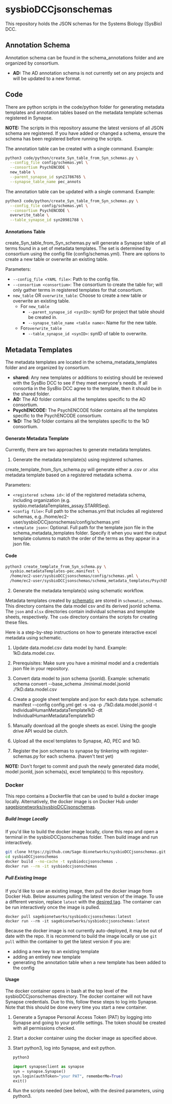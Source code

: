 # sysbioDCCjsonschemas
This repository holds the JSON schemas for the Systems Biology (SysBio) DCC.

## Annotation Schema

Annotation schema can be found in the schema_annotations folder and are organized by consortium.

- **AD:** The AD annotation schema is not currently set on any projects and will be updated to a new format.

## Code

There are python scripts in the code/python folder for generating metadata templates and annotation tables based on the metadata template schemas registered in Synapse.

**NOTE:** The scripts in this repository assume the latest versions of all JSON schema are registered. If you have added or changed a schema, ensure the schema has been registered before running the scripts.

The annotation table can be created with a single command. Example:

```bash
python3 code/python/create_Syn_table_from_Syn_schemas.py \
  --config_file config/schemas.yml \
  --consortium PsychENCODE \
  new_table \
  --parent_synapse_id syn21786765 \
  --synapse_table_name pec_annots
```

The annotation table can be updated with a single command. Example:

```bash
python3 code/python/create_Syn_table_from_Syn_schemas.py \
  --config_file config/schemas.yml \
  --consortium PsychENCODE \
  overwrite_table \
  --table_synapse_id syn20981788 \
```

#### Annotations Table

create_Syn_table_from_Syn_schemas.py will generate a Synapse table of all terms found in a set of metadata templates. The set is determined by consortium using the config file (config/schemas.yml). There are options to create a new table or overwrite an existing table.

Parameters:

- `--config_file <YAML file>`: Path to the config file.
- `--consortium <consortium>`: The consortium to create the table for; will only gather terms in registered templates for that consortium.
- `new_table`  OR `overwrite_table`: Choose to create a new table or overwrite an existing table.
  - For `new_table`
    - `--parent_synapse_id <synID>`: synID for project that table should be created in.
    - `--synapse_table_name <table name>`: Name for the new table.
  - For`overwrite_table`
    - `--table_synapse_id <synID>`: synID of table to overwrite.

## Metadata Templates
The metadata templates are located in the schema_metadata_templates folder and are organized by consortium.

- **shared:** Any new templates or additions to existing should be reviewed with the SysBio DCC to see if they meet everyone's needs. If all consortia in the SysBio DCC agree to the template, then it should be in the shared folder.
- **AD:** The AD folder contains all the templates specific to the AD consortium.
- **PsychENCODE:** The PsychENCODE folder contains all the templates specific to the PsychENCODE consortium.
- **1kD:** The 1kD folder contains all the templates specific to the 1kD consortium.

#### Generate Metadata Template
Currently, there are two approaches to generate metadata templates. 

1. Generate the metadata template(s) using registered schames.

create_template_from_Syn_schema.py will generate either a .csv or .xlsx metadata template based on a registered metadata schema. 

Parameters:

- `<registered schema id>`: id of the registered metadata schema, including organization (e.g. sysbio.metadataTemplates_assay.STARRSeq).
- `<config file>`: Full path to the schemas.yml that includes all registered schemas, e.g. /home/ec2-user/sysbioDCCjsonschemas/config/schemas.yml 
- `<template json>`: Optional. Full path for the template json file in the schema_metadata_templates folder. Specify it when you want the output template columns to match the order of the terms as they appear in a json file. 

#### Code
   ```bash
   python3 create_template_from_Syn_schema.py \
     sysbio.metadataTemplates-pec.manifest \
     /home/ec2-user/sysbioDCCjsonschemas/config/schemas.yml \
     /home/ec2-user/sysbioDCCjsonschemas/schema_metadata_templates/PsychENCODE/manifest_metadata_template.json
   ```

2. Generate the metadata template(s) using schematic workflow.

Metadata templates created by [schematic](https://github.com/Sage-Bionetworks/schematic/) are stored in `schematic_schemas`. This directory contains the data model csv and its derived jsonld schema. The `json` and `xlsx` directories contain individual schemas and template sheets, respectively. The `code` directory contains the scripts for creating these files.

Here is a step-by-step instructions on how to generate interactive excel metadata using schematic. 
1. Update data.model.csv data model by hand. Example: 1kD.data.model.csv.

2. Prerequisites: Make sure you have a minimal model and a credentials json file in your repository. 

3. Convert data model to json schema (jsonld). Example:
schematic schema convert --base_schema ./minimal.model.jsonld ./1kD.data.model.csv

4. Create a google sheet template and json for each data type.
schematic manifest --config config.yml get -s -oa -p ./1kD.data.model.jsonld -t IndividualHumanMetadataTemplate1kD -dt IndividualHumanMetadataTemplate1kD

5. Manually download all the google sheets as excel. Using the google drive API would be clutch.

6. Upload all the excel templates to Synapse, AD, PEC and 1kD.

7. Register the json schemas to synapse by tinkering with register-schemas.py for each schema. (haven't test yet)

**NOTE:** Don't forget to commit and push the newly generated data model, model jsonld, json schema(s), excel template(s) to this repository.

### Docker

This repo contains a Dockerfile that can be used to build a docker image locally. Alternatively, the docker image is on Docker Hub under [sagebionetworks/sysbioDCCjsonschemas](https://hub.docker.com/repository/docker/sagebionetworks/sysbiodccjsonschemas).

##### Build Image Locally

If you'd like to build the docker image locally, clone this repo and open a terminal in the sysbioDCCjsonschemas folder. Then build image and run interactively.

```bash
git clone https://github.com/Sage-Bionetworks/sysbioDCCjsonschemas.git
cd sysbioDCCjsonschemas
docker build --no-cache -t sysbiodccjsonschemas .
docker run --rm -it sysbiodccjsonschemas
```

##### Pull Existing Image

If you'd like to use an existing image, then pull the docker image from Docker Hub. Below assumes pulling the latest version of the image. To use a different version, replace `latest` with the [desired tag](https://hub.docker.com/repository/docker/sagebionetworks/sysbiodccjsonschemas/tags?page=1&ordering=last_updated). The container can be run interactively once the image is pulled.

```
docker pull sagebionetworks/sysbiodccjsonschemas:latest
docker run --rm -it sagebionetworks/sysbiodccjsonschemas:latest
```
Because the docker image is not currently auto-deployed, it may be out of date with the repo. It is recommend to build the image locally or use `git pull` within the container to get the latest version if you are: 

- adding a new key to an existing template
- adding an entirely new template
- generating the annotation table when a new template has been added to the config

#### Usage

The docker container opens in bash at the top level of the sysbioDCCjsonschemas directory. The docker container will not have Synapse credentials. Due to this, follow these steps to log into Synapse. Note that this should be done every time you start a new container.

1. Generate a Synapse Personal Access Token (PAT) by logging into Synapse and going to your profile settings. The token should be created with all permissions checked.

2. Start a docker container using the docker image as specified above.

3. Start python3, log into Synapse, and exit python.

   ```bash
   python3
   ```

   ```python
   import synapseclient as synapse
   syn = synapse.Synapse()
   syn.login(authToken="your PAT", rememberMe=True)
   exit()
   ```

4. Run the scripts needed (see below), with the desired parameters, using python3.




